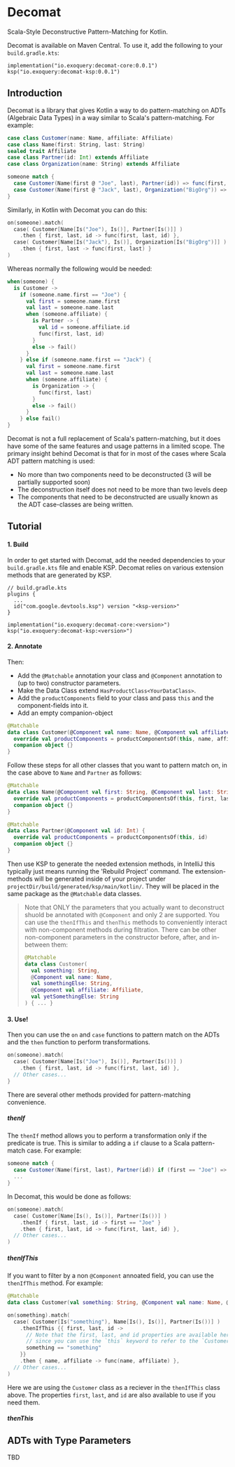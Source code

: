 # Decomat

Scala-Style Deconstructive Pattern-Matching for Kotlin.

Decomat is available on Maven Central. To use it, add the following to your `build.gradle.kts`:
```
implementation("io.exoquery:decomat-core:0.0.1")
ksp("io.exoquery:decomat-ksp:0.0.1")
```

## Introduction

Decomat is a library that gives Kotlin a way to do pattern-matching on ADTs (Algebraic Data Types) in a way similar 
to Scala's pattern-matching. For example:

```scala
case class Customer(name: Name, affiliate: Affiliate)
case class Name(first: String, last: String)
sealed trait Affiliate
case class Partner(id: Int) extends Affiliate
case class Organization(name: String) extends Affiliate

someone match {
  case Customer(Name(first @ "Joe", last), Partner(id)) => func(first, last, id)
  case Customer(Name(first @ "Jack", last), Organization("BigOrg")) => func(first, last)
}
```

Similarly, in Kotlin with Decomat you can do this:
```kotlin
on(someone).match(
  case( Customer[Name[Is("Joe"), Is()], Partner[Is()]] )
    .then { first, last, id -> func(first, last, id) },
  case( Customer[Name[Is("Jack"), Is()], Organization[Is("BigOrg")]] )
    .then { first, last -> func(first, last) }
)
```

Whereas normally the following would be needed:
```kotlin
when(someone) {
  is Customer ->
    if (someone.name.first == "Joe") {
      val first = someone.name.first
      val last = someone.name.last
      when (someone.affiliate) {
        is Partner -> {
          val id = someone.affiliate.id
          func(first, last, id)
        }
        else -> fail()
      }
    } else if (someone.name.first == "Jack") {
      val first = someone.name.first
      val last = someone.name.last
      when (someone.affiliate) {
        is Organization -> {
          func(first, last)
        }
        else -> fail()
      }
    } else fail()
}
```

Decomat is not a full replacement of Scala's pattern-matching, but it does have some of the same 
features and usage patterns in a limited scope. The primary insight behind Decomat is that for in most of 
the cases where Scala ADT pattern matching is used:

* No more than two components need to be deconstructed (3 will be partially supported soon)
* The deconstruction itself does not need to be more than two levels deep
* The components that need to be deconstructed are usually known as the ADT case-classes are being written.

## Tutorial

#### 1. Build
In order to get started with Decomat, add the needed dependencies to your `build.gradle.kts`
file and enable KSP. Decomat relies on various extension methods that are generated by KSP.
```
// build.gradle.kts
plugins {
  ...
  id("com.google.devtools.ksp") version "<ksp-version>"
}

implementation("io.exoquery:decomat-core:<version>")
ksp("io.exoquery:decomat-ksp:<version>")
```

#### 2. Annotate

Then:
* Add the `@Matchable` annotation your class and `@Component` annotation to (up to two) constructor parameters.
* Make the Data Class extend `HasProductClass<YourDataClass>`.
* Add the `productComponents` field to your class and pass `this` and the component-fields into it.
* Add an empty companion-object
```kotlin
@Matchable
data class Customer(@Component val name: Name, @Component val affiliate: Affiliate) {
  override val productComponents = productComponentsOf(this, name, affiliate)
  companion object {}
}
```

Follow these steps for all other classes that you want to pattern match on, in the case above to `Name` and `Partner` as follows:

```kotlin
@Matchable
data class Name(@Component val first: String, @Component val last: String) {
  override val productComponents = productComponentsOf(this, first, last)
  companion object {}
}

@Matchable
data class Partner(@Component val id: Int) {
  override val productComponents = productComponentsOf(this, id)
  companion object {}
}
```

Then use KSP to generate the needed extension methods, in IntelliJ this typically just means
running the 'Rebuild Project' command. The extension-methods will be generated inside of your 
project under `projectDir/build/generated/ksp/main/kotlin/`. They will
be placed in the same package as the `@Matchable` data classes.

> Note that ONLY the parameters that you actually want to deconstruct shuold be annotated with `@Component`
> and only 2 are supported. You can use the `thenIfThis` and `thenThis` methods to conveniently interact
> with non-component methods during filtration.
> There can be other non-component parameters in the constructor before, after, and 
> in-between them:
> ```kotlin
> @Matchable
> data class Customer(
>   val something: String, 
>   @Component val name: Name, 
>   val somethingElse: String, 
>   @Component val affiliate: Affiliate,
>   val yetSomethingElse: String
> ) { ... }
> ```

#### 3. Use!

Then you can use the `on` and `case` functions to pattern match on the ADTs and the `then` function to
perform transformations.
```kotlin
on(someone).match(
  case( Customer[Name[Is("Joe"), Is()], Partner(Is())] )
    .then { first, last, id -> func(first, last, id) },
  // Other cases...
}
```

There are several other methods provided for pattern-matching convenience.

##### thenIf

The `thenIf` method allows you to perform a transformation only if the predicate is true. This is similar
to adding a `if` clause to a Scala pattern-match case. For example:

```scala
someone match {
  case Customer(Name(first, last), Partner(id)) if (first == "Joe") => func(first, last, id)
  ...
}
```
In Decomat, this would be done as follows:
```kotlin
on(someone).match(
  case( Customer[Name[Is(), Is()], Partner(Is())] )
    .thenIf { first, last, id -> first == "Joe" }
    .then { first, last, id -> func(first, last, id) },
  // Other cases...
)
```

##### thenIfThis

If you want to filter by a non `@Component` annoated field, you can use the `thenIfThis` method. For example:

```kotlin
@Matchable
data class Customer(val something: String, @Component val name: Name, @Component val affiliate: Affiliate) { ... }

on(something).match(
  case( Customer[Is("something"), Name[Is(), Is()], Partner(Is())] )
    .thenIfThis {{ first, last, id ->
      // Note that the first, last, and id properties are available here but you do not necessarily need to use them,
      // since you can use the `this` keyword to refer to the `Customer` instance (also `this` can be omitted entirely).
      something == "something"
    }}
    .then { name, affiliate -> func(name, affiliate) },
  // Other cases...
)
```
Here we are using the `Customer` class as a reciever in the `thenIfThis` class above. The properties
`first`, `last`, and `id` are also available to use if you need them.

##### thenThis






## ADTs with Type Parameters



TBD




